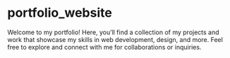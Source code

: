 # portfolio_website
Welcome to my portfolio! Here, you’ll find a collection of my projects and work that showcase my skills in web development, design, and more. Feel free to explore and connect with me for collaborations or inquiries.
